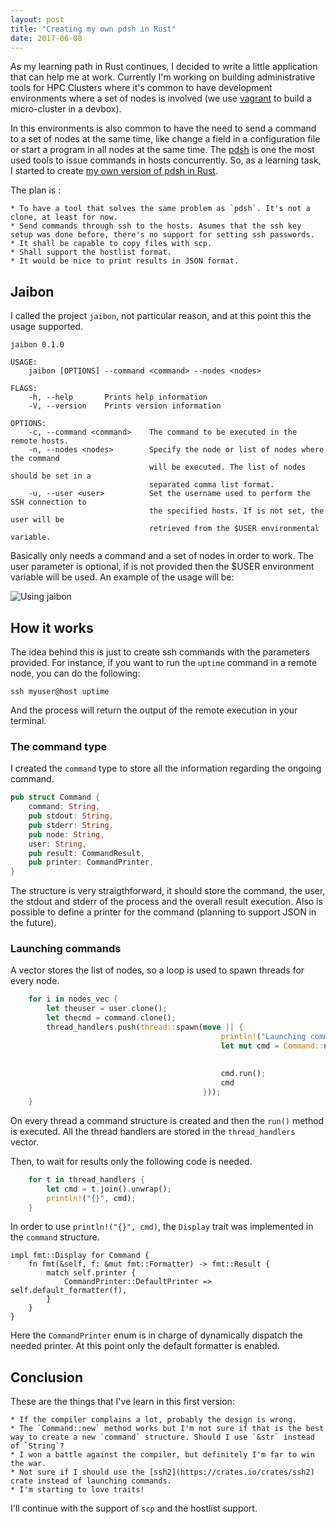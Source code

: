 ```yaml
---
layout: post
title: "Creating my own pdsh in Rust"
date: 2017-06-08
---
```


As my learning path in Rust continues, I decided to write a little application that can help me at work. Currently I'm working on building administrative tools for HPC Clusters where it's common to have development environments where a set of nodes is involved (we use [vagrant](https://www.vagrantup.com/) to build a micro-cluster in a devbox).

In this environments is also common to have the need to send a command to a set of nodes at the same time, like change a field in a configuration file or start a program in all nodes at the same time. The [pdsh](https://linux.die.net/man/1/pdsh) is one the most used tools to issue commands in hosts concurrently. So, as a learning task, I started to create [my own version of pdsh in Rust](https://github.com/ericho/jaibon).

The plan is : 

    * To have a tool that solves the same problem as `pdsh`. It's not a clone, at least for now.
    * Send commands through ssh to the hosts. Asumes that the ssh key setup was done before, there's no support for setting ssh passwords.
    * It shall be capable to copy files with scp.
    * Shall support the hostlist format.
    * It would be nice to print results in JSON format.
    
## Jaibon

I called the project `jaibon`, not particular reason, and at this point this the usage supported. 

```
jaibon 0.1.0

USAGE:
    jaibon [OPTIONS] --command <command> --nodes <nodes>

FLAGS:
    -h, --help       Prints help information
    -V, --version    Prints version information

OPTIONS:
    -c, --command <command>    The command to be executed in the remote hosts.
    -n, --nodes <nodes>        Specify the node or list of nodes where the command
                               will be executed. The list of nodes should be set in a
                               separated comma list format.
    -u, --user <user>          Set the username used to perform the SSH connection to
                               the specified hosts. If is not set, the user will be
                               retrieved from the $USER environmental variable.
```

Basically only needs a command and a set of nodes in order to work. The user parameter is optional, if is not provided then the $USER environment variable will be used. An example of the usage will be: 

![Using jaibon](https://raw.githubusercontent.com/ericho/jaibon/master/demo.png)

## How it works

The idea behind this is just to create ssh commands with the parameters provided. For instance, if you want to run the `uptime` command in a remote node, you can do the following: 

```
ssh myuser@host uptime
```

And the process will return the output of the remote execution in your terminal.

### The command type

I created the `command` type to store all the information regarding the ongoing command.

```rust
pub struct Command {
    command: String,
    pub stdout: String,
    pub stderr: String,
    pub node: String,
    user: String,
    pub result: CommandResult,
    pub printer: CommandPrinter,
}
```

The structure is very straigthforward, it should store the command, the user, the stdout and stderr of the process and the overall result execution. Also is possible to define a printer for the command (planning to support JSON in the future).

### Launching commands

A vector stores the list of nodes, so a loop is used to spawn threads for every node.

```rust
    for i in nodes_vec {
        let theuser = user.clone();
        let thecmd = command.clone();
        thread_handlers.push(thread::spawn(move || {
                                               println!("Launching command on node {}", i);
                                               let mut cmd = Command::new(theuser.to_owned(),
                                                                          &i,
                                                                          thecmd.to_owned());
                                               cmd.run();
                                               cmd
                                           }));
    }
```

On every thread a command structure is created and then the `run()` method is executed. All the thread handlers are stored in the `thread_handlers` vector.

Then, to wait for results only the following code is needed.

```rust
    for t in thread_handlers {
        let cmd = t.join().unwrap();
        println!("{}", cmd);
    }
```

In order to use `println!("{}", cmd)`, the `Display` trait was implemented in the `command` structure. 

```
impl fmt::Display for Command {
    fn fmt(&self, f: &mut fmt::Formatter) -> fmt::Result {
        match self.printer {
            CommandPrinter::DefaultPrinter => self.default_formatter(f),
        }
    }
}
```

Here the `CommandPrinter` enum is in charge of dynamically dispatch the needed printer. At this point only the default formatter is enabled.

## Conclusion

These are the things that I've learn in this first version:

    * If the compiler complains a lot, probably the design is wrong.
    * The `Command::new` method works but I'm not sure if that is the best way to create a new `command` structure. Should I use `&str` instead of `String`?
    * I won a battle against the compiler, but definitely I'm far to win the war.
    * Not sure if I should use the [ssh2](https://crates.io/crates/ssh2) crate instead of launching commands.
    * I'm starting to love traits!

I'll continue with the support of `scp` and the hostlist support.
